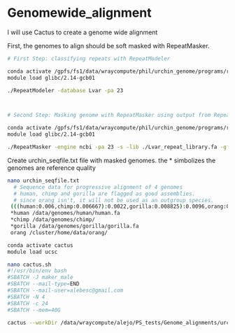 # Genomewide_alignment
I will use Cactus to create a genome wide alignment


First, the genomes to align should be soft masked with RepeatMasker.


```bash
# First Step: classifying repeats with RepeatModeler

conda activate /gpfs/fs1/data/wraycompute/phil/urchin_genome/programs/repeat_masker_test
module load glibc/2.14-gcb01

./RepeatModeler -database Lvar -pa 23



# Second Step: Masking genome with RepeatMasker using output from RepeatModeler.

conda activate /gpfs/fs1/data/wraycompute/phil/urchin_genome/programs/repeat_masker_test
module load glibc/2.14-gcb01

./RepeatMasker -engine ncbi -pa 23 -s -lib ./Lvar_repeat_library.fa -gff -dir Lvar_mask_custom -xsmall /data/wraycompute/phil/urchin_genome/assemblies/scaffolds/Lvar_genome.fasta

```

Create urchin_seqfile.txt file with masked genomes.
the \* simbolizes the genomes are reference quality

```bash
nano urchin_seqfile.txt
  # Sequence data for progressive alignment of 4 genomes
  # human, chimp and gorilla are flagged as good assemblies.
  # since orang isn't, it will not be used as an outgroup species.
 (((human:0.006,chimp:0.006667):0.0022,gorilla:0.008825):0.0096,orang:0.01831);
 *human /data/genomes/human/human.fa
 *chimp /data/genomes/chimp/
 *gorilla /data/genomes/gorilla/gorilla.fa
 orang /cluster/home/data/orang/


```




```bash
conda activate cactus
module load ucsc

nano cactus.sh
#!/usr/bin/env bash
#SBATCH -J maker_male
#SBATCH --mail-type=END
#SBATCH --mail-user=alebesc@gmail.com
#SBATCH -N 4
#SBATCH -c 24
#SBATCH --mem=40G

cactus --workDir /data/wraycompute/alejo/PS_tests/Genome_alignments/urchins/urchin2wkdir --maxCores 96 --maxMemory 150G jobStore_urchin2 urchin_seqfile.txt urchins2.hal --binariesMode local


```




